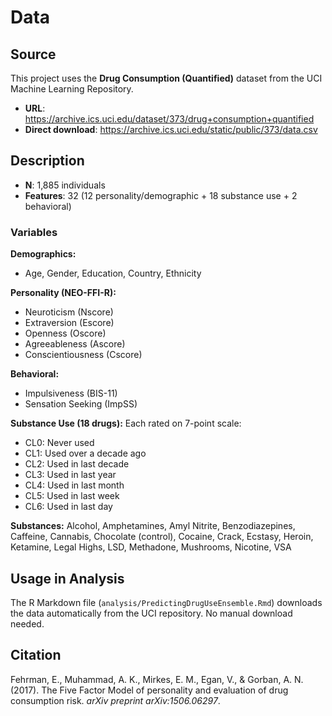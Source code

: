 # Data

## Source

This project uses the **Drug Consumption (Quantified)** dataset from the UCI Machine Learning Repository.

- **URL**: https://archive.ics.uci.edu/dataset/373/drug+consumption+quantified
- **Direct download**: https://archive.ics.uci.edu/static/public/373/data.csv

## Description

- **N**: 1,885 individuals
- **Features**: 32 (12 personality/demographic + 18 substance use + 2 behavioral)

### Variables

**Demographics:**
- Age, Gender, Education, Country, Ethnicity

**Personality (NEO-FFI-R):**
- Neuroticism (Nscore)
- Extraversion (Escore)
- Openness (Oscore)
- Agreeableness (Ascore)
- Conscientiousness (Cscore)

**Behavioral:**
- Impulsiveness (BIS-11)
- Sensation Seeking (ImpSS)

**Substance Use (18 drugs):**
Each rated on 7-point scale:
- CL0: Never used
- CL1: Used over a decade ago
- CL2: Used in last decade
- CL3: Used in last year
- CL4: Used in last month
- CL5: Used in last week
- CL6: Used in last day

**Substances:** Alcohol, Amphetamines, Amyl Nitrite, Benzodiazepines, Caffeine, Cannabis, Chocolate (control), Cocaine, Crack, Ecstasy, Heroin, Ketamine, Legal Highs, LSD, Methadone, Mushrooms, Nicotine, VSA

## Usage in Analysis

The R Markdown file (`analysis/PredictingDrugUseEnsemble.Rmd`) downloads the data automatically from the UCI repository. No manual download needed.

## Citation

Fehrman, E., Muhammad, A. K., Mirkes, E. M., Egan, V., & Gorban, A. N. (2017). The Five Factor Model of personality and evaluation of drug consumption risk. *arXiv preprint arXiv:1506.06297*.
